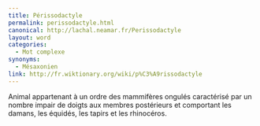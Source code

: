 ```yaml
---
title: Périssodactyle
permalink: perissodactyle.html
canonical: http://lachal.neamar.fr/Perissodactyle
layout: word
categories:
  - Mot complexe
synonyms:
  - Mésaxonien
link: http://fr.wiktionary.org/wiki/p%C3%A9rissodactyle
---
```


Animal appartenant à un ordre des mammifères ongulés caractérisé par un nombre impair de doigts aux membres postérieurs et comportant les damans, les équidés, les tapirs et les rhinocéros.


